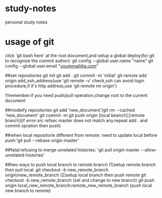 # study-notes
personal study notes

# usage of git
click 'git bash here' at the root document,and setup a global deploy(for git to recognize the commit author):
git config --global user.name "name" 
git config --global user.email "youremail@a.com"

##set repositories
git init
git add .
git commit -m 'initial'
git remote add origin add_ssh_address(use 'git remote -v' check,ssh can avoid login procedure,if it's http address,use 'git remote rm origin')

!!!remember:if you need push/pull operation,change root to the current document

##modeify repositories
git add 'new_document'/git rm --cached 'new_document'
git commit -m 
git push origin [local beanch]:[remote branch](if error:src refsec master does not match any:repeat add . and commit opration then push)

##when local repositorie different from remote:
need to update local before push:'git pull --rebase origin master'

##fatal:refusing to merge unrelated histories:
'git pull origin master --allow-unrelated-histories'

##two ways to push local branch to remote branch
(1)setup remote branch then pull local:
git checkout -b new_remote_branch origin/new_remote_branch
(2)setup local branch then push remote
git checkout -b new_remote_branch (set and change to new branch)
git push origin local_new_remote_branch:remote_new_remote_branch (push local new branch to remote)
